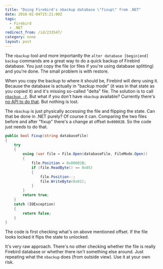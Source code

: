 ```yaml
---
title: "Doing Firebird's nbackup database \"fixup\" from .NET"
date: 2016-02-04T15:21:00Z
tags:
  - Firebird
  - .NET
redirect_from: /id/233547/
category: none
layout: post
---
```

The `nbackup` tool and more importantly the `alter database [begin|end] backup` commands are a great way to do a quick backup of Firebird database. You just copy the file (or files if you're using database splitting) and you're done. The small problem is with restore.

<!-- excerpt -->

When you copy the backup to where it should be, Firebird will deny using it. Because the database is actually in "backup mode" (it was in that state as you copied it) and it's missing so-called "delta" file. The solution is to call [`nbackup -F`][1]. But what if you don't have `nbackup` available? Currently there's [no API to do that][2]. But nothing is lost.

The `nbackup` is just physically accessing the file and flipping the state. Can that be done in .NET purely? Of course it can. Comparing the two files before and after "fixup" there's a change at offset `0x00002B`. So the code just needs to do that.

```csharp
public bool Fixup(string databaseFile)
{
    try
    {
        using (var file = File.Open(databaseFile, FileMode.Open))
        {
            file.Position = 0x00002B;
            if (file.ReadByte() == 0x05)
            {
                file.Position--;
                file.WriteByte(0x01);
            }
        }
        return true;
    }
    catch (IOException)
    {
        return false;
    }
}
```

The code is first checking what's on above mentioned offset. If the file looks locked it flips the state to unlocked.

It's very raw approach. There's no other checking whether the file is really Firebird database or whether there isn't something else around. Just repeating what the `nbackup` does (from outside view). Use it at your own risk.

[1]: http://www.firebirdsql.org/manual/nbackup-functions-params.html
[2]: http://tracker.firebirdsql.org/browse/CORE-5085